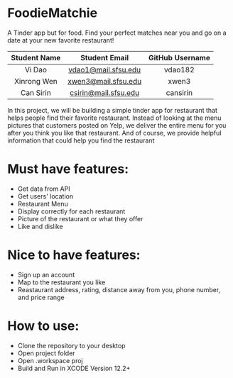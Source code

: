 # FoodieMatchie

A Tinder app but for food. Find your perfect matches near you and go on a date at your new favorite restaurant! 

|   Student Name   |      Student Email      | GitHub Username  |
| :--------------: | :---------------------: | :---------------:|
|  Vi Dao | vdao1@mail.sfsu.edu | vdao182 |
|  Xinrong Wen      |  xwen3@mail.sfsu.edu   |    xwen3      |
|  Can Sirin      | csirin@mail.sfsu.edu    |    cansirin     |


In this project, we will be building a simple tinder app for restaurant that helps people find their favorite restaurant. Instead of looking at the menu pictures that customers posted on Yelp, we deliver the entire menu for you after you think you like that restaurant. And of course, we provide helpful information that could help you find the restaurant 

# Must have features:

* Get data from API
* Get users' location
* Restaurant Menu
* Display correctly for each restaurant
* Picture of the restaurant or what they offer
* Like and dislike

# Nice to have features:

* Sign up an account
* Map to the restaurant you like
* Reastaurant address, rating, distance away from you, phone number, and price range

# How to use: 

* Clone the repository to your desktop
* Open project folder
* Open .workspace proj
* Build and Run in XCODE Version 12.2+
